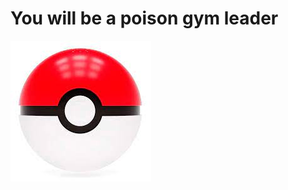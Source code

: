# You will be a poison gym leader

![pokeball](https://raw.githubusercontent.com/weijiej2964/Pokemon-Adventure/main/img/pokeball.png)